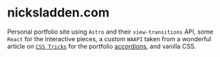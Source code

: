 # nicksladden.com

Personal portfolio site using `Astro` and their `view-transitions` API, some `React` for the interactive pieces, a custom `WAAPI` taken from a wonderful article on [`CSS Tricks`](https://css-tricks.com/how-to-animate-the-details-element-using-waapi/) for the portfolio [accordions](src/components/accordion-animation.js), and vanilla CSS.
